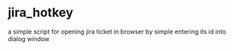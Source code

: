 # jira_hotkey
a simple script for opening jira ticket in browser by simple entering its id into dialog window
